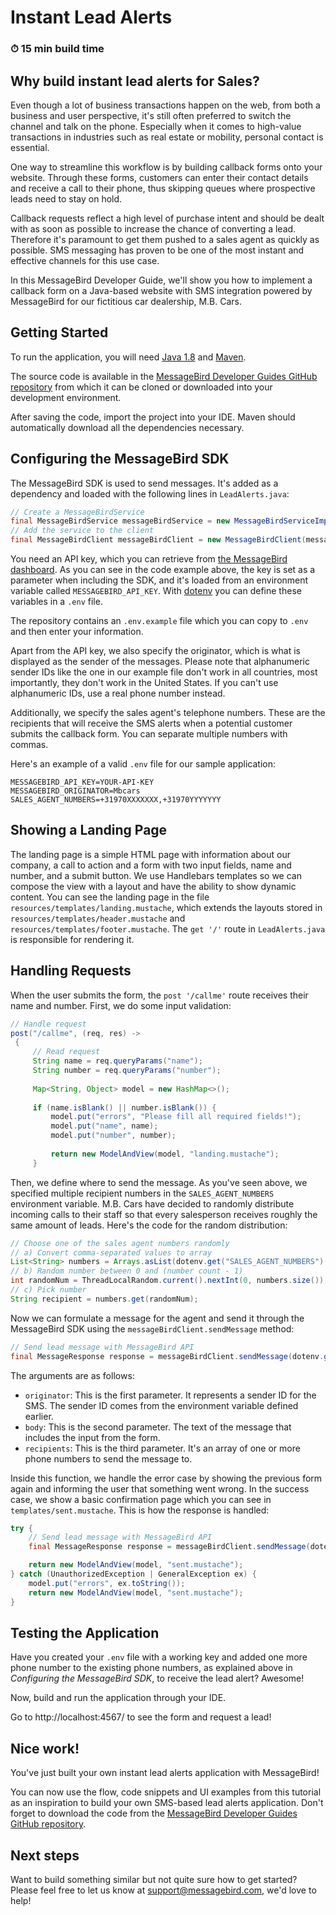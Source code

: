 # Instant Lead Alerts

### ⏱ 15 min build time

## Why build instant lead alerts for Sales?

Even though a lot of business transactions happen on the web, from both a business and user perspective, it's still often preferred to switch the channel and talk on the phone. Especially when it comes to high-value transactions in industries such as real estate or mobility, personal contact is essential.

One way to streamline this workflow is by building callback forms onto your website. Through these forms, customers can enter their contact details and receive a call to their phone, thus skipping queues where prospective leads need to stay on hold.

Callback requests reflect a high level of purchase intent and should be dealt with as soon as possible to increase the chance of converting a lead. Therefore it's paramount to get them pushed to a sales agent as quickly as possible. SMS messaging has proven to be one of the most instant and effective channels for this use case.

In this MessageBird Developer Guide, we'll show you how to implement a callback form on a Java-based website with SMS integration powered by MessageBird for our fictitious car dealership, M.B. Cars.

## Getting Started

To run the application, you will need [Java 1.8](https://www.oracle.com/technetwork/java/javase/downloads/jdk8-downloads-2133151.html) and [Maven](https://maven.apache.org/).

The source code is available in the [MessageBird Developer Guides GitHub repository](https://github.com/messagebirdguides/lead-alerts-guide-java) from which it can be cloned or downloaded into your development environment.

After saving the code, import the project into your IDE. Maven should automatically download all the dependencies necessary.

## Configuring the MessageBird SDK

The MessageBird SDK is used to send messages. It's added as a dependency and loaded with the following lines in `LeadAlerts.java`:

``` java
// Create a MessageBirdService
final MessageBirdService messageBirdService = new MessageBirdServiceImpl(dotenv.get("MESSAGEBIRD_API_KEY"));
// Add the service to the client
final MessageBirdClient messageBirdClient = new MessageBirdClient(messageBirdService);
```

You need an API key, which you can retrieve from [the MessageBird dashboard](https://dashboard.messagebird.com/en/developers/access). As you can see in the code example above, the key is set as a parameter when including the SDK, and it's loaded from an environment variable called `MESSAGEBIRD_API_KEY`. With [dotenv](https://mvnrepository.com/artifact/io.github.cdimascio/java-dotenv) you can define these variables in a `.env` file.

The repository contains an `.env.example` file which you can copy to `.env` and then enter your information.

Apart from the API key, we also specify the originator, which is what is displayed as the sender of the messages. Please note that alphanumeric sender IDs like the one in our example file don't work in all countries, most importantly, they don't work in the United States. If you can't use alphanumeric IDs, use a real phone number instead.

Additionally, we specify the sales agent's telephone numbers. These are the recipients that will receive the SMS alerts when a potential customer submits the callback form. You can separate multiple numbers with commas.

Here's an example of a valid `.env` file for our sample application:

```
MESSAGEBIRD_API_KEY=YOUR-API-KEY
MESSAGEBIRD_ORIGINATOR=Mbcars
SALES_AGENT_NUMBERS=+31970XXXXXXX,+31970YYYYYYY
```

## Showing a Landing Page

The landing page is a simple HTML page with information about our company, a call to action and a form with two input fields, name and number, and a submit button. We use Handlebars templates so we can compose the view with a layout and have the ability to show dynamic content. You can see the landing page in the file `resources/templates/landing.mustache`, which extends the layouts stored in `resources/templates/header.mustache` and `resources/templates/footer.mustache`. The `get '/'` route in `LeadAlerts.java` is responsible for rendering it.

## Handling Requests

When the user submits the form, the `post '/callme'` route receives their name and number. First, we do some input validation:

``` java
// Handle request
post("/callme", (req, res) ->
 {
     // Read request
     String name = req.queryParams("name");
     String number = req.queryParams("number");
 
     Map<String, Object> model = new HashMap<>();
 
     if (name.isBlank() || number.isBlank()) {
         model.put("errors", "Please fill all required fields!");
         model.put("name", name);
         model.put("number", number);
 
         return new ModelAndView(model, "landing.mustache");
     }
```

Then, we define where to send the message. As you've seen above, we specified multiple recipient numbers in the `SALES_AGENT_NUMBERS` environment variable. M.B. Cars have decided to randomly distribute incoming calls to their staff so that every salesperson receives roughly the same amount of leads. Here's the code for the random distribution:

``` java
// Choose one of the sales agent numbers randomly
// a) Convert comma-separated values to array
List<String> numbers = Arrays.asList(dotenv.get("SALES_AGENT_NUMBERS").split("\\s*,\\s*"));
// b) Random number between 0 and (number count - 1)
int randomNum = ThreadLocalRandom.current().nextInt(0, numbers.size());
// c) Pick number
String recipient = numbers.get(randomNum);
```

Now we can formulate a message for the agent and send it through the MessageBird SDK using the `messageBirdClient.sendMessage` method:

``` java
// Send lead message with MessageBird API
final MessageResponse response = messageBirdClient.sendMessage(dotenv.get("MESSAGEBIRD_ORIGINATOR"), body, phones);
```

The arguments are as follows:

* `originator`: This is the first parameter. It represents a sender ID for the SMS. The sender ID comes from the environment variable defined earlier.
* `body`: This is the second parameter. The text of the message that includes the input from the form.
* `recipients`: This is the third parameter. It's an array of one or more phone numbers to send the message to.

Inside this function, we handle the error case by showing the previous form again and informing the user that something went wrong. In the success case, we show a basic confirmation page which you can see in `templates/sent.mustache`. This is how the response is handled:

``` java
try {
    // Send lead message with MessageBird API
    final MessageResponse response = messageBirdClient.sendMessage(dotenv.get("MESSAGEBIRD_ORIGINATOR"), body, phones);

    return new ModelAndView(model, "sent.mustache");
} catch (UnauthorizedException | GeneralException ex) {
    model.put("errors", ex.toString());
    return new ModelAndView(model, "sent.mustache");
}
```

## Testing the Application

Have you created your `.env` file with a working key and added one more phone number to the existing phone numbers, as explained above in _Configuring the MessageBird SDK_, to receive the lead alert? Awesome!

Now, build and run the application through your IDE.

Go to http://localhost:4567/ to see the form and request a lead!

## Nice work!

You've just built your own instant lead alerts application with MessageBird!

You can now use the flow, code snippets and UI examples from this tutorial as an inspiration to build your own SMS-based lead alerts application. Don't forget to download the code from the [MessageBird Developer Guides GitHub repository](https://github.com/messagebirdguides/lead-alerts-guide-java).

## Next steps

Want to build something similar but not quite sure how to get started? Please feel free to let us know at support@messagebird.com, we'd love to help!
